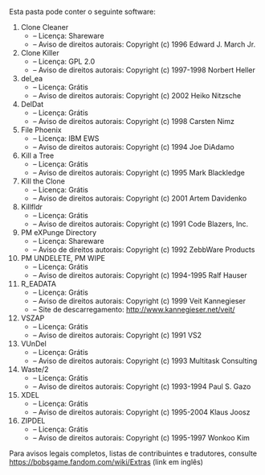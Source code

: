 ﻿Esta pasta pode conter o seguinte software:

1. Clone Cleaner
   - – Licença: Shareware
   - – Aviso de direitos autorais: Copyright (c) 1996 Edward J. March Jr.
2. Clone Killer
   - – Licença: GPL 2.0
   - – Aviso de direitos autorais: Copyright (c) 1997-1998 Norbert Heller
3. del_ea
   - – Licença: Grátis
   - – Aviso de direitos autorais: Copyright (c) 2002 Heiko Nitzsche
4. DelDat
   - – Licença: Grátis
   - – Aviso de direitos autorais: Copyright (c) 1998 Carsten Nimz
5. File Phoenix
   - – Licença: IBM EWS
   - – Aviso de direitos autorais: Copyright (c) 1994 Joe DiAdamo
6. Kill a Tree
   - – Licença: Grátis
   - – Aviso de direitos autorais: Copyright (c) 1995 Mark Blackledge
7. Kill the Clone
   - – Licença: Grátis
   - – Aviso de direitos autorais: Copyright (c) 2001 Artem Davidenko
8. Killfldr
   - – Licença: Grátis
   - – Aviso de direitos autorais: Copyright (c) 1991 Code Blazers, Inc.
9. PM eXPunge Directory
   - – Licença: Shareware
   - – Aviso de direitos autorais: Copyright (c) 1992 ZebbWare Products
10. PM UNDELETE, PM WIPE
    - – Licença: Grátis
    - – Aviso de direitos autorais: Copyright (c) 1994-1995 Ralf Hauser
11. R_EADATA
    - – Licença: Grátis
    - – Aviso de direitos autorais: Copyright (c) 1999 Veit Kannegieser
    - – Site de descarregamento: http://www.kannegieser.net/veit/
12. VSZAP
    - – Licença: Grátis
    - – Aviso de direitos autorais: Copyright (c) 1991 VS2
13. VUnDel
    - – Licença: Grátis
    - – Aviso de direitos autorais: Copyright (c) 1993 Multitask Consulting
14. Waste/2
    - – Licença: Grátis
    - – Aviso de direitos autorais: Copyright (c) 1993-1994 Paul S. Gazo
15. XDEL
    - – Licença: Grátis
    - – Aviso de direitos autorais: Copyright (c) 1995-2004 Klaus Joosz
16. ZIPDEL
    - – Licença: Grátis
    - – Aviso de direitos autorais: Copyright (c) 1995-1997 Wonkoo Kim

Para avisos legais completos, listas de contribuintes e tradutores, consulte https://bobsgame.fandom.com/wiki/Extras (link em inglês)
